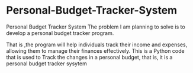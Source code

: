 # Personal-Budget-Tracker-System
Personal Budget Tracker System
The problem I am planning to solve is to develop a personal budget tracker program.

That is ,the program will help individuals track their income and expenses, allowing them to manage their finances effectively.
This is a Python code that is used to Track the changes in a personal budget, that is, it is a personal budget tracker sysytem  
